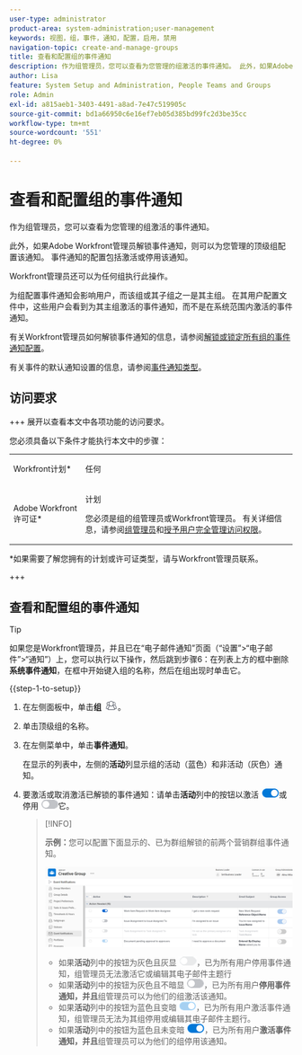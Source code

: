 ```yaml
---
user-type: administrator
product-area: system-administration;user-management
keywords: 视图，组，事件，通知，配置，启用，禁用
navigation-topic: create-and-manage-groups
title: 查看和配置组的事件通知
description: 作为组管理员，您可以查看为您管理的组激活的事件通知。 此外，如果Adobe Workfront管理员解锁事件通知，则可以为您管理的顶级组配置该通知。 事件通知的配置包括激活或停用该通知。
author: Lisa
feature: System Setup and Administration, People Teams and Groups
role: Admin
exl-id: a815aeb1-3403-4491-a8ad-7e47c519905c
source-git-commit: bd1a66950c6e16ef7eb05d385bd99fc2d3be35cc
workflow-type: tm+mt
source-wordcount: '551'
ht-degree: 0%

---
```


# 查看和配置组的事件通知

作为组管理员，您可以查看为您管理的组激活的事件通知。

此外，如果Adobe Workfront管理员解锁事件通知，则可以为您管理的顶级组配置该通知。 事件通知的配置包括激活或停用该通知。

Workfront管理员还可以为任何组执行此操作。

为组配置事件通知会影响用户，而该组或其子组之一是其主组。 在其用户配置文件中，这些用户会看到为其主组激活的事件通知，而不是在系统范围内激活的事件通知。

有关Workfront管理员如何解锁事件通知的信息，请参阅[解锁或锁定所有组的事件通知配置](../../../administration-and-setup/manage-workfront/emails/unlock-configuration-of-event-notifications-for-groups.md)。

有关事件的默认通知设置的信息，请参阅[事件通知类型](../../../administration-and-setup/manage-workfront/emails/event-notifications-available-in-wf.md)。

## 访问要求

+++ 展开以查看本文中各项功能的访问要求。

您必须具备以下条件才能执行本文中的步骤：

<table style="table-layout:auto"> 
 <col> 
 <col> 
 <tbody> 
  <tr> 
   <td role="rowheader">Workfront计划*</td> 
   <td> <p>任何</p> </td> 
  </tr> 
  <tr> 
   <td role="rowheader">Adobe Workfront许可证*</td> 
   <td> <p>计划 </p> <p>您必须是组的组管理员或Workfront管理员。 有关详细信息，请参阅<a href="../../../administration-and-setup/manage-groups/group-roles/group-administrators.md" class="MCXref xref">组管理员</a>和<a href="../../../administration-and-setup/add-users/configure-and-grant-access/grant-a-user-full-administrative-access.md" class="MCXref xref">授予用户完全管理访问权限</a>。</p> </td> 
  </tr> 
 </tbody> 
</table>

&#42;如果需要了解您拥有的计划或许可证类型，请与Workfront管理员联系。

+++

## 查看和配置组的事件通知

>[!TIP]
>
>如果您是Workfront管理员，并且已在“电子邮件通知”页面（“设置”>“电子邮件”>“通知”）上，您可以执行以下操作，然后跳到步骤6：在列表上方的框中删除&#x200B;**系统事件通知**，在框中开始键入组的名称，然后在组出现时单击它。

{{step-1-to-setup}}

1. 在左侧面板中，单击&#x200B;**组** ![](assets/groups-icon.png)。

1. 单击顶级组的名称。
1. 在左侧菜单中，单击&#x200B;**事件通知**。

   在显示的列表中，左侧的&#x200B;**活动**&#x200B;列显示组的活动（蓝色）和非活动（灰色）通知。

1. 要激活或取消激活已解锁的事件通知：请单击<strong>活动</strong>列中的按钮以激活 <img src="assets/email-notification-enabled-unlocked.png">或停用 <img src="assets/email-notification-disabled-unlocked.png">它。

   >[!INFO]
   >
   >**示例：**&#x200B;您可以配置下面显示的、已为群组解锁的前两个营销群组事件通知。</p> <p> <img src="assets/configure-group-event-notifications.png">
   >* 如果<strong>活动</strong>列中的按钮为灰色且灰显 <img src="assets/email-notification-disabled-locked.png">，已为所有用户停用事件通知，组管理员无法激活它或编辑其电子邮件主题行
   >* 如果<strong>活动</strong>列中的按钮为灰色且不暗显 <img src="assets/email-notification-disabled-unlocked.png">，已为所有用户<strong>停用事件通知，并且</strong>组管理员可以为他们的组激活该通知。
   >* 如果<strong>活动</strong>列中的按钮为蓝色且变暗 <img src="assets/email-notification-enabled-locked.png">，已为所有用户激活事件通知，组管理员无法为其组停用或编辑其电子邮件主题行。
   >* 如果<strong>活动</strong>列中的按钮为蓝色且未变暗 <img src="assets/email-notification-enabled-unlocked.png">，已为所有用户<strong>激活事件通知，并且</strong>组管理员可以为他们的组停用该通知。

<!--
This step (with substeps) is for functionality from a Sprint 3 2021 story that got put on hold. Also see the PDF on the story for some text earlier in the article that needs to be added. 

1. To customize the email subject line of an event notification,
  1. Click the name of the event notification.
  1. In the <strong>Event Notification</strong> box that displays, in the <strong>Email Subject Line</strong> box, change the text and fields, including custom fields, then click <strong>Update</strong> to save the new subject lines for your emails.
  IMPORTANT: The names of the fields added must match the camel case syntax of our database structure. For more information about how our objects and their fields are named in the Workfront database, see the <a href="../../../wf-api/workfront-api.md" class="MCXref xref">Adobe Workfront API</a>.
  For more information about customizing the email subject line of an event notification, see <a href="../../../administration-and-setup/manage-workfront/emails/custom-email-subjects-event-notification.md" class="MCXref xref">Customize email subjects for event notifications</a>. 
-->

